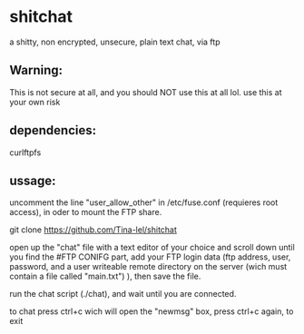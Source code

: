 # shitchat
a shitty, non encrypted, unsecure, plain text chat, via ftp

Warning:
-
This is not secure at all, and you should NOT use this at all lol. use this at your own risk

dependencies:
-
curlftpfs

ussage:
-
uncomment the line "user_allow_other" in /etc/fuse.conf (requieres root access), in oder to mount the FTP share.

git clone https://github.com/Tina-lel/shitchat

open up the "chat" file with a text editor of your choice and scroll down until you find the #FTP CONIFG part, add your FTP login data (ftp address, user, password, and a user writeable remote directory on the server (wich must contain a file called "main.txt") ), then save the file.

run the chat script (./chat), and wait until you are connected.

to chat press ctrl+c wich will open the "newmsg" box, press ctrl+c again, to exit
